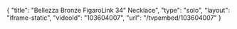 {
    "title": "Bellezza Bronze FigaroLink 34\" Necklace",
    "type": "solo",
    "layout": "iframe-static",
    "videoId": "103604007",
    "url": "\/tvpembed\/103604007"
}